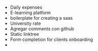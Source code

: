  - Daily expenses
 - E-learning platform
 - boilerplate for creating a saas 
 - University rate
 -  Agregar comments con github
 - Static linktree
 - Form completion for clients onboarding
 - 
